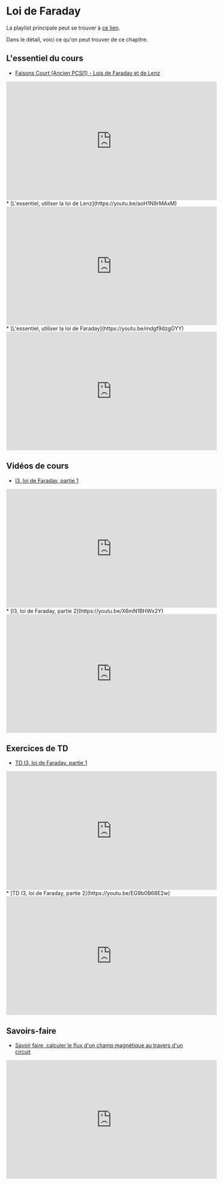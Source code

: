 # Loi de Faraday

La playlist principale peut se trouver à [ce lien](https://youtube.com/playlist?list=PLEABsk5Xlyk62aM1MOHClVxvNcqgCsUtO).

Dans le détail, voici ce qu'on peut trouver de ce chapitre.

## L'essentiel du cours

* [Faisons Court (Ancien PCSI1) - Lois de Faraday et de Lenz](https://youtu.be/xXxS0f1ynPE)
<div style="text-align:center">
<iframe width="560" height="315" src="https://www.youtube.com/embed/xXxS0f1ynPE" title="YouTube video player" frameborder="0" allow="accelerometer; autoplay; clipboard-write; encrypted-media; gyroscope; picture-in-picture" allowfullscreen></iframe>
</div>
* [L'essentiel, utiliser la loi de Lenz](https://youtu.be/aoH1N9rMAxM)
<div style="text-align:center">
<iframe width="560" height="315" src="https://www.youtube.com/embed/aoH1N9rMAxM" title="YouTube video player" frameborder="0" allow="accelerometer; autoplay; clipboard-write; encrypted-media; gyroscope; picture-in-picture" allowfullscreen></iframe>
</div>
* [L'essentiel, utiliser la loi de Faraday](https://youtu.be/mdgf9dzgGYY)
<div style="text-align:center">
<iframe width="560" height="315" src="https://www.youtube.com/embed/mdgf9dzgGYY" title="YouTube video player" frameborder="0" allow="accelerometer; autoplay; clipboard-write; encrypted-media; gyroscope; picture-in-picture" allowfullscreen></iframe>
</div>

## Vidéos de cours

* [I3, loi de Faraday, partie 1](https://youtu.be/XZO-up9ttb0)
<div style="text-align:center">
<iframe width="560" height="315" src="https://www.youtube.com/embed/XZO-up9ttb0" title="YouTube video player" frameborder="0" allow="accelerometer; autoplay; clipboard-write; encrypted-media; gyroscope; picture-in-picture" allowfullscreen></iframe>
</div>
* [I3, loi de Faraday, partie 2](https://youtu.be/X6mN1BHWx2Y)
<div style="text-align:center">
<iframe width="560" height="315" src="https://www.youtube.com/embed/X6mN1BHWx2Y" title="YouTube video player" frameborder="0" allow="accelerometer; autoplay; clipboard-write; encrypted-media; gyroscope; picture-in-picture" allowfullscreen></iframe>
</div>

## Exercices de TD

* [TD I3, loi de Faraday, partie 1](https://youtu.be/WS5DD5V5-Qk)
<div style="text-align:center">
<iframe width="560" height="315" src="https://www.youtube.com/embed/WS5DD5V5-Qk" title="YouTube video player" frameborder="0" allow="accelerometer; autoplay; clipboard-write; encrypted-media; gyroscope; picture-in-picture" allowfullscreen></iframe>
</div>
* [TD I3, loi de Faraday, partie 2](https://youtu.be/EG9b0B68E2w)
<div style="text-align:center">
<iframe width="560" height="315" src="https://www.youtube.com/embed/EG9b0B68E2w" title="YouTube video player" frameborder="0" allow="accelerometer; autoplay; clipboard-write; encrypted-media; gyroscope; picture-in-picture" allowfullscreen></iframe>
</div>

## Savoirs-faire

* [Savoir faire, calculer le flux d'un champ magnétique au travers d'un circuit](https://youtu.be/0JGzGpSZxR4)
<div style="text-align:center">
<iframe width="560" height="315" src="https://www.youtube.com/embed/0JGzGpSZxR4" title="YouTube video player" frameborder="0" allow="accelerometer; autoplay; clipboard-write; encrypted-media; gyroscope; picture-in-picture" allowfullscreen></iframe>
</div>

